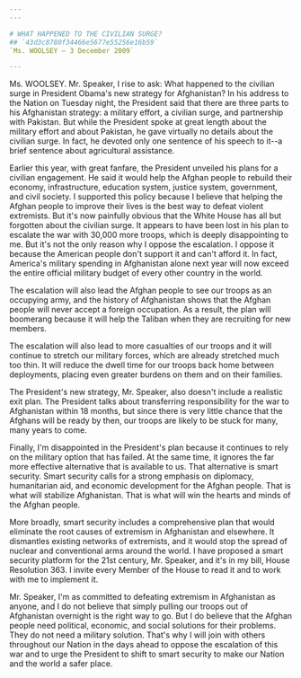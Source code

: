 ```yaml
---
---

# WHAT HAPPENED TO THE CIVILIAN SURGE?
## `43d3c8780f34466e5677e55256e16b59`
`Ms. WOOLSEY — 3 December 2009`

---
```



Ms. WOOLSEY. Mr. Speaker, I rise to ask: What happened to the 
civilian surge in President Obama's new strategy for Afghanistan? In 
his address to the Nation on Tuesday night, the President said that 
there are three parts to his Afghanistan strategy: a military effort, a 
civilian surge, and partnership with Pakistan. But while the President 
spoke at great length about the military effort and about Pakistan, he 
gave virtually no details about the civilian surge. In fact, he devoted 
only one sentence of his speech to it--a brief sentence about 
agricultural assistance.

Earlier this year, with great fanfare, the President unveiled his 
plans for a civilian engagement. He said it would help the Afghan 
people to rebuild their economy, infrastructure, education system, 
justice system, government, and civil society. I supported this policy 
because I believe that helping the Afghan people to improve their lives 
is the best way to defeat violent extremists. But it's now painfully 
obvious that the White House has all but forgotten about the civilian 
surge. It appears to have been lost in his plan to escalate the war 
with 30,000 more troops, which is deeply disappointing to me. But it's 
not the only reason why I oppose the escalation. I oppose it because 
the American people don't support it and can't afford it. In fact, 
America's military spending in Afghanistan alone next year will now 
exceed the entire official military budget of every other country in 
the world.

The escalation will also lead the Afghan people to see our troops as 
an occupying army, and the history of Afghanistan shows that the Afghan 
people will never accept a foreign occupation. As a result, the plan 
will boomerang because it will help the Taliban when they are 
recruiting for new members.

The escalation will also lead to more casualties of our troops and it 
will continue to stretch our military forces, which are already 
stretched much too thin. It will reduce the dwell time for our troops 
back home between deployments, placing even greater burdens on them and 
on their families.

The President's new strategy, Mr. Speaker, also doesn't include a 
realistic exit plan. The President talks about transferring 
responsibility for the war to Afghanistan within 18 months, but since 
there is very little chance that the Afghans will be ready by then, our 
troops are likely to be stuck for many, many years to come.

Finally, I'm disappointed in the President's plan because it 
continues to rely on the military option that has failed. At the same 
time, it ignores the far more effective alternative that is available 
to us. That alternative is smart security. Smart security calls for a 
strong emphasis on diplomacy, humanitarian aid, and economic 
development for the Afghan people. That is what will stabilize 
Afghanistan. That is what will win the hearts and minds of the Afghan 
people.

More broadly, smart security includes a comprehensive plan that would 
eliminate the root causes of extremism in Afghanistan and elsewhere. It 
dismantles existing networks of extremists, and it would stop the 
spread of nuclear and conventional arms around the world. I have 
proposed a smart security platform for the 21st century, Mr. Speaker, 
and it's in my bill, House Resolution 363. I invite every Member of the 
House to read it and to work with me to implement it.

Mr. Speaker, I'm as committed to defeating extremism in Afghanistan 
as anyone, and I do not believe that simply pulling our troops out of 
Afghanistan overnight is the right way to go. But I do believe that the 
Afghan people need political, economic, and social solutions for their 
problems. They do not need a military solution. That's why I will join 
with others throughout our Nation in the days ahead to oppose the 
escalation of this war and to urge the President to shift to smart 
security to make our Nation and the world a safer place.
